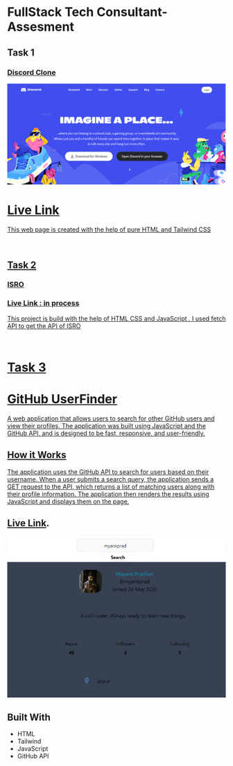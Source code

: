 # FullStack Tech Consultant-Assesment

<h2>Task 1 </h2>
<h3><a href = "https://github.com/myankprad/FullStack-Tech-Consultant-Assesment-main/tree/master/Task1_Discord-Clone">Discord Clone</h3>

![Output](./Task1_Discord-Clone/discordimg.PNG)


 <h1><a href = "https://gilded-pastelito-68611d.netlify.app/">Live Link</h3>
<p>This web page is created with the help of pure HTML and Tailwind CSS</p>

<br>

<h2>Task 2 </h2>
<h3><a href = "https://github.com/snehalgadge/Consultant-Assesment/tree/main/Task2_ISRO">ISRO</h3>
<h3><a href =" ">Live Link : in process</h3>
<p>This project is build with the help of HTML CSS and JavaScript . I used fetch API to get the API of ISRO</p>


<br>

# Task 3
# GitHub UserFinder

 A web application that allows users to search for other GitHub users and view their profiles. The application was built using JavaScript and the GitHub API, and is designed to be fast, responsive, and user-friendly.

## How it Works

The application uses the GitHub API to search for users based on their username. When a user submits a search query, the application sends a GET request to the API, which returns a list of matching users along with their profile information. The application then renders the results using JavaScript and displays them on the page.

##  [Live Link](https://elaborate-klepon-e394de.netlify.app).

![Output](./Task3_GithubApi/git.png)

## Built With

- HTML 
- Tailwind
- JavaScript
- GitHub API

